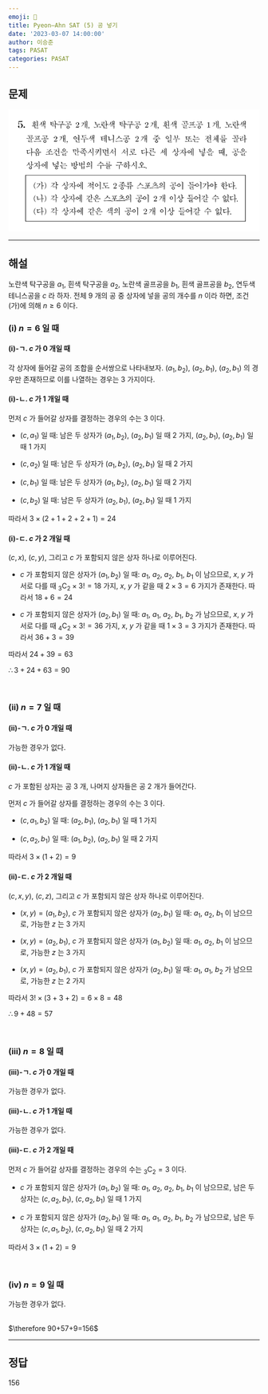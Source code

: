 ```yaml
---
emoji: 📝
title: Pyeon–Ahn SAT (5) 공 넣기
date: '2023-03-07 14:00:00'
author: 이승준
tags: PASAT
categories: PASAT
---
```


## 문제
![Q5.svg](Q5.svg)

- - -

## 해설
노란색 탁구공을 $a_1$, 흰색 탁구공을 $a_2$, 노란색 골프공을 $b_1$, 흰색 골프공을 $b_2$, 연두색 테니스공을 $c$ 라 하자. 전체 $9$ 개의 공 중 상자에 넣을 공의 개수를 $n$ 이라 하면, 조건 (가)에 의해 $n \geq 6$ 이다.

### (ⅰ) $n=6$ 일 때

#### (ⅰ)-ㄱ. $c$ 가 $0$ 개일 때
각 상자에 들어갈 공의 조합을 순서쌍으로 나타내보자.
$\left(a_1, b_2\right)$, $\left(a_2, b_1\right)$, $\left(a_2, b_1\right)$ 의 경우만 존재하므로 이를 나열하는 경우는 $3$ 가지이다.

#### (ⅰ)-ㄴ. $c$ 가 $1$ 개일 때
먼저 $c$ 가 들어갈 상자를 결정하는 경우의 수는 $3$ 이다.

- $\left(c, a_1\right)$ 일 때: 남은 두 상자가 $\left(a_1, b_2\right)$, $\left(a_2, b_1\right)$ 일 때 $2$ 가지, $\left(a_2, b_1\right)$, $\left(a_2, b_1\right)$ 일 때 $1$ 가지

- $\left(c, a_2\right)$ 일 때: 남은 두 상자가 $\left(a_1, b_2\right)$, $\left(a_2, b_1\right)$ 일 때 $2$ 가지

- $\left(c, b_1\right)$ 일 때: 남은 두 상자가 $\left(a_1, b_2\right)$, $\left(a_2, b_1\right)$ 일 때 $2$ 가지

- $\left(c, b_2\right)$ 일 때: 남은 두 상자가 $\left(a_2, b_1\right)$, $\left(a_2, b_1\right)$ 일 때 $1$ 가지

따라서 $3 \times (2+1+2+2+1)=24$

#### (ⅰ)-ㄷ. $c$ 가 $2$ 개일 때
$(c, x)$, $(c, y)$, 그리고 $c$ 가 포함되지 않은 상자 하나로 이루어진다.

- $c$ 가 포함되지 않은 상자가 $\left(a_1, b_2\right)$ 일 때: $a_1$, $a_2$, $a_2$, $b_1$, $b_1$ 이 남으므로, $x$, $y$ 가 서로 다를 때 $_{3} \mathrm{C}_{2} \times 3! = 18$ 가지, $x$, $y$ 가 같을 때 $2 \times 3 = 6$ 가지가 존재한다. 따라서 $18+6=24$

- $c$ 가 포함되지 않은 상자가 $\left(a_2, b_1\right)$ 일 때: $a_1$, $a_1$, $a_2$, $b_1$, $b_2$ 가 남으므로, $x$, $y$ 가 서로 다를 때 $_{4} \mathrm{C}_{2} \times 3! = 36$ 가지,
$x$, $y$ 가 같을 때 $1 \times 3 = 3$ 가지가 존재한다. 따라서 $36+3=39$

따라서 $24+39=63$

$\therefore 3+24+63=90$

<br>

### (ⅱ) $n=7$ 일 때
#### (ⅱ)-ㄱ. $c$ 가 $0$ 개일 때
가능한 경우가 없다.

#### (ⅱ)-ㄴ. $c$ 가 $1$ 개일 때
$c$ 가 포함된 상자는 공 $3$ 개, 나머지 상자들은 공 $2$ 개가 들어간다.

먼저 $c$ 가 들어갈 상자를 결정하는 경우의 수는 $3$ 이다.

- $(c, a_1, b_2)$ 일 때: $(a_2, b_1)$, $(a_2, b_1)$ 일 때 $1$ 가지

- $(c, a_2, b_1)$ 일 때: $(a_1, b_2)$, $(a_2, b_1)$ 일 때 $2$ 가지

따라서 $3 \times (1+2)=9$

#### (ⅱ)-ㄷ. $c$ 가 $2$ 개일 때
$(c, x, y)$, $(c, z)$, 그리고 $c$ 가 포함되지 않은 상자 하나로 이루어진다.

- $(x, y)=(a_1, b_2)$, $c$ 가 포함되지 않은 상자가 $(a_2, b_1)$ 일 때: $a_1$, $a_2$, $b_1$ 이 남으므로, 가능한 $z$ 는 $3$ 가지

- $(x, y)=(a_2, b_1)$, $c$ 가 포함되지 않은 상자가 $(a_1, b_2)$ 일 때: $a_1$, $a_2$, $b_1$ 이 남으므로, 가능한 $z$ 는 $3$ 가지

- $(x, y)=(a_2, b_1)$, $c$ 가 포함되지 않은 상자가 $(a_2, b_1)$ 일 때: $a_1$, $a_1$, $b_2$ 가 남으므로, 가능한 $z$ 는 $2$ 가지

따라서 $3! \times (3+3+2) = 6 \times 8 = 48$

$\therefore 9 + 48 = 57$

<br>

### (ⅲ) $n=8$ 일 때
#### (ⅲ)-ㄱ. $c$ 가 $0$ 개일 때
가능한 경우가 없다.

#### (ⅲ)-ㄴ. $c$ 가 $1$ 개일 때
가능한 경우가 없다.

#### (ⅲ)-ㄷ. $c$ 가 $2$ 개일 때
먼저 $c$ 가 들어갈 상자를 결정하는 경우의 수는 $_3 \mathrm{C}_2 = 3$ 이다.

- $c$ 가 포함되지 않은 상자가 $(a_1, b_2)$ 일 때: $a_1$, $a_2$, $a_2$, $b_1$, $b_1$ 이 남으므로, 남은 두 상자는 $(c, a_2, b_1)$, $(c, a_2, b_1)$ 일 때 $1$ 가지

- $c$ 가 포함되지 않은 상자가 $(a_2, b_1)$ 일 때: $a_1$, $a_1$, $a_2$, $b_1$, $b_2$ 가 남으므로, 남은 두 상자는 $(c, a_1, b_2)$, $(c, a_2, b_1)$ 일 때 $2$ 가지

따라서 $3 \times (1+2) = 9$

<br>

### (ⅳ) $n=9$ 일 때
가능한 경우가 없다.

<br>
$\therefore 90+57+9=156$

- - -

## 정답
156

```toc
```
